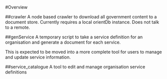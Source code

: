 #Overview

##crawler
A node based crawler to download all government content to a document store.
Currently requires a local orientDb instance. Does not talk to a remote.

##genService
A temporary script to take a service definition for an organisation and generate a document for each service.

This is expected to be moved into a more complete tool for users to manage and update service information.

##service_catalogue
A tool to edit and manage organisation service definitions
